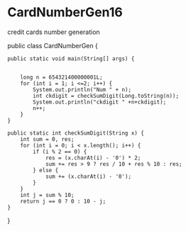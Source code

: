 # CardNumberGen16
credit cards number generation


public class CardNumberGen {

	public static void main(String[] args) {
		

		long n = 654321400000001L;
		for (int i = 1; i <=2; i++) {
			System.out.println("Num " + n);
			int ckdigit = checkSumDigit(Long.toString(n));
			System.out.println("ckdigit " +n+ckdigit);
			n++;
		}
	}

	public static int checkSumDigit(String x) {
		int sum = 0, res;
		for (int i = 0; i < x.length(); i++) {
			if (i % 2 == 0) {
				res = (x.charAt(i) - '0') * 2;
				sum += res > 9 ? res / 10 + res % 10 : res;
			} else {
				sum += (x.charAt(i) - '0');
			}
		}
		int j = sum % 10;
		return j == 0 ? 0 : 10 - j;
	}

}
